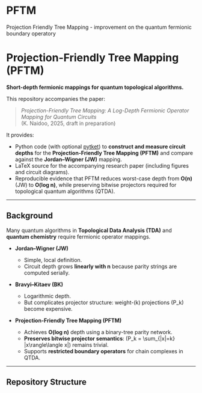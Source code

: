# PFTM
Projection Friendly Tree Mapping - improvement on the quantum fermionic boundary operatory

# Projection-Friendly Tree Mapping (PFTM)

**Short-depth fermionic mappings for quantum topological algorithms.**

This repository accompanies the paper:

> *Projection-Friendly Tree Mapping: A Log-Depth Fermionic Operator Mapping for Quantum Circuits*  
> (K. Naidoo, 2025, draft in preparation)

It provides:
- Python code (with optional [pytket](https://cqcl.github.io/tket/pytket/api/index.html)) to **construct and measure circuit depths** for the **Projection-Friendly Tree Mapping (PFTM)** and compare against the **Jordan–Wigner (JW)** mapping.
- LaTeX source for the accompanying research paper (including figures and circuit diagrams).
- Reproducible evidence that PFTM reduces worst-case depth from **O(n)** (JW) to **O(log n)**, while preserving bitwise projectors required for topological quantum algorithms (QTDA).

---

## Background

Many quantum algorithms in **Topological Data Analysis (TDA)** and **quantum chemistry** require fermionic operator mappings.  

- **Jordan–Wigner (JW)**  
  - Simple, local definition.  
  - Circuit depth grows **linearly with n** because parity strings are computed serially.

- **Bravyi–Kitaev (BK)**  
  - Logarithmic depth.  
  - But complicates projector structure: weight-\(k\) projections \(P_k\) become expensive.

- **Projection-Friendly Tree Mapping (PFTM)**  
  - Achieves **O(log n)** depth using a binary-tree parity network.  
  - **Preserves bitwise projector semantics**: \(P_k = \sum_{|x|=k} |x\rangle\langle x|\) remains trivial.  
  - Supports **restricted boundary operators** for chain complexes in QTDA.

---

## Repository Structure

